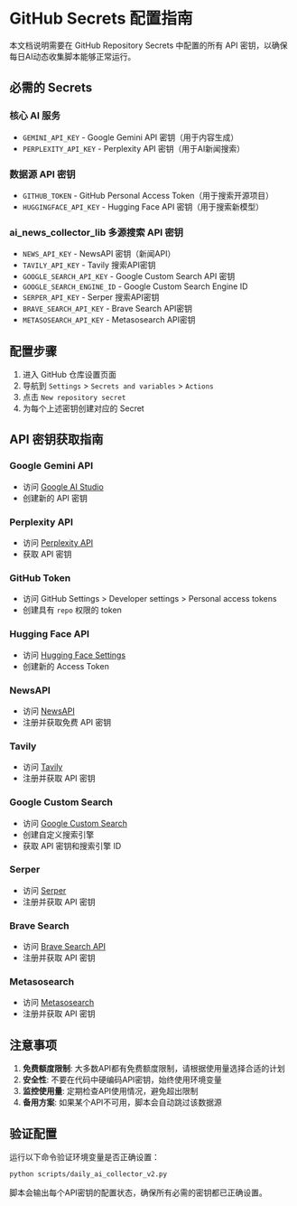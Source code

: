 # GitHub Secrets 配置指南

本文档说明需要在 GitHub Repository Secrets 中配置的所有 API 密钥，以确保每日AI动态收集脚本能够正常运行。

## 必需的 Secrets

### 核心 AI 服务

- `GEMINI_API_KEY` - Google Gemini API 密钥（用于内容生成）
- `PERPLEXITY_API_KEY` - Perplexity API 密钥（用于AI新闻搜索）

### 数据源 API 密钥

- `GITHUB_TOKEN` - GitHub Personal Access Token（用于搜索开源项目）
- `HUGGINGFACE_API_KEY` - Hugging Face API 密钥（用于搜索新模型）

### ai_news_collector_lib 多源搜索 API 密钥

- `NEWS_API_KEY` - NewsAPI 密钥（新闻API）
- `TAVILY_API_KEY` - Tavily 搜索API密钥
- `GOOGLE_SEARCH_API_KEY` - Google Custom Search API 密钥
- `GOOGLE_SEARCH_ENGINE_ID` - Google Custom Search Engine ID
- `SERPER_API_KEY` - Serper 搜索API密钥
- `BRAVE_SEARCH_API_KEY` - Brave Search API密钥
- `METASOSEARCH_API_KEY` - Metasosearch API密钥

## 配置步骤

1. 进入 GitHub 仓库设置页面
2. 导航到 `Settings` > `Secrets and variables` > `Actions`
3. 点击 `New repository secret`
4. 为每个上述密钥创建对应的 Secret

## API 密钥获取指南

### Google Gemini API

- 访问 [Google AI Studio](https://makersuite.google.com/app/apikey)
- 创建新的 API 密钥

### Perplexity API

- 访问 [Perplexity API](https://www.perplexity.ai/settings/api)
- 获取 API 密钥

### GitHub Token

- 访问 GitHub Settings > Developer settings > Personal access tokens
- 创建具有 `repo` 权限的 token

### Hugging Face API

- 访问 [Hugging Face Settings](https://huggingface.co/settings/tokens)
- 创建新的 Access Token

### NewsAPI

- 访问 [NewsAPI](https://newsapi.org/register)
- 注册并获取免费 API 密钥

### Tavily

- 访问 [Tavily](https://tavily.com/)
- 注册并获取 API 密钥

### Google Custom Search

- 访问 [Google Custom Search](https://cse.google.com/)
- 创建自定义搜索引擎
- 获取 API 密钥和搜索引擎 ID

### Serper

- 访问 [Serper](https://serper.dev/)
- 注册并获取 API 密钥

### Brave Search

- 访问 [Brave Search API](https://brave.com/search/api/)
- 注册并获取 API 密钥

### Metasosearch

- 访问 [Metasosearch](https://metasosearch.com/)
- 注册并获取 API 密钥

## 注意事项

1. **免费额度限制**: 大多数API都有免费额度限制，请根据使用量选择合适的计划
2. **安全性**: 不要在代码中硬编码API密钥，始终使用环境变量
3. **监控使用量**: 定期检查API使用情况，避免超出限制
4. **备用方案**: 如果某个API不可用，脚本会自动跳过该数据源

## 验证配置

运行以下命令验证环境变量是否正确设置：

```bash
python scripts/daily_ai_collector_v2.py
```

脚本会输出每个API密钥的配置状态，确保所有必需的密钥都已正确设置。
